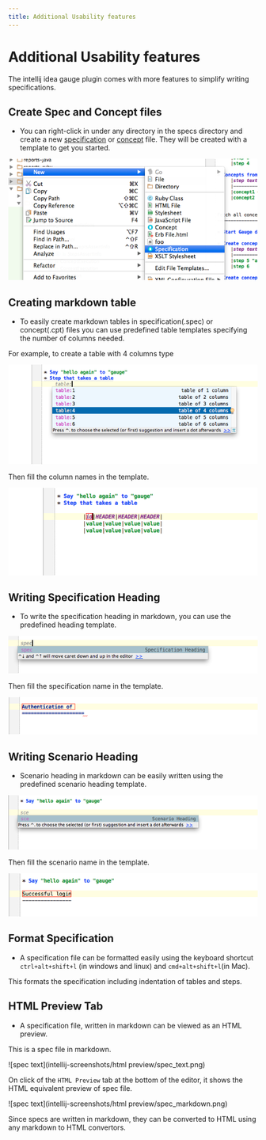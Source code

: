 ```yaml
---
title: Additional Usability features
---
```


# Additional Usability features

The intellij idea gauge plugin comes with more features to simplify writing specifications.

## Create Spec and Concept files
* You can right-click in under any directory in the specs directory and create a new [specification](../specifications/README.md) or [concept](../specifications/concepts.md) file. They will be created with a template to get you started.

![create spec](intellij-screenshots/additional/create_spec_file.png "Spec creation")


## Creating markdown table
* To easily create markdown tables in specification(.spec) or concept(.cpt) files you can use predefined table templates specifying the number of columns needed.

For example, to create a table with 4 columns type

![table template enter](intellij-screenshots/additional/table_type.png "table template fill")

Then fill the column names in the template.

![table template fill](intellij-screenshots/additional/table_column_fill.png "table template fill")


## Writing Specification Heading

* To write the specification heading in markdown, you can use the predefined heading template.

![spec heading enter](intellij-screenshots/additional/spec_heading.png "spec heading enter")

Then fill the specification name in the template.

![spec heading fill](intellij-screenshots/additional/spec_heading_fill.png "spec heading fill")

## Writing Scenario Heading
* Scenario heading in markdown can be easily written using the predefined scenario heading template.

![scenario heading enter](intellij-screenshots/additional/sce_heading_enter.png "scenario heading enter")

Then fill the scenario name in the template.

![scenario heading fill](intellij-screenshots/additional/sce_heading_fill.png "sce heading fill")


## Format Specification
* A specification file can be formatted easily using the keyboard shortcut `ctrl+alt+shift+l` (in windows and linux) and `cmd+alt+shift+l`(in Mac).

This formats the specification including indentation of tables and steps.

## HTML Preview Tab

* A specification file, written in markdown can be viewed as an HTML preview.

This is a spec file in markdown.

![spec text](intellij-screenshots/html preview/spec_text.png)

On click of the `HTML Preview` tab at the bottom of the editor, it shows the HTML equivalent preview of spec file.

![spec text](intellij-screenshots/html preview/spec_markdown.png)

Since specs are written in markdown, they can be converted to HTML using any markdown to HTML convertors.
